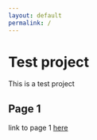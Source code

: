 ```yaml
---
layout: default
permalink: /
---
```

# Test project
This is a test project
## Page 1
link to page 1 [here](page1)
